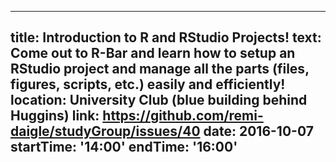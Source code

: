 ---
 title: Introduction to R and RStudio Projects!
 text: Come out to R-Bar and learn how to setup an RStudio project and manage all the parts (files, figures, scripts, etc.) easily and efficiently!
 location: University Club (blue building behind Huggins)
 link: https://github.com/remi-daigle/studyGroup/issues/40
 date: 2016-10-07
 startTime: '14:00'
 endTime: '16:00'
 ---
